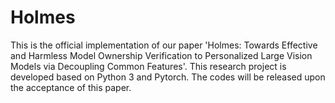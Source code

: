# Holmes
This is the official implementation of our paper 'Holmes: Towards Effective and Harmless Model Ownership Verification to Personalized Large Vision Models via Decoupling Common Features'. This research project is developed based on Python 3 and Pytorch. The codes will be released upon the acceptance of this paper.

